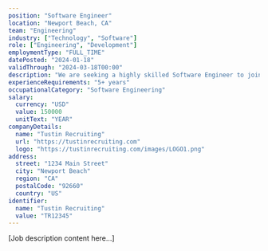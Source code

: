 ```yaml
---
position: "Software Engineer"
location: "Newport Beach, CA"
team: "Engineering"
industry: ["Technology", "Software"]
role: ["Engineering", "Development"]
employmentType: "FULL_TIME"
datePosted: "2024-01-18"
validThrough: "2024-03-18T00:00"
description: "We are seeking a highly skilled Software Engineer to join our Engineering team..."
experienceRequirements: "5+ years"
occupationalCategory: "Software Engineering"
salary:
  currency: "USD"
  value: 150000
  unitText: "YEAR"
companyDetails:
  name: "Tustin Recruiting"
  url: "https://tustinrecruiting.com"
  logo: "https://tustinrecruiting.com/images/LOGO1.png"
address:
  street: "1234 Main Street"
  city: "Newport Beach"
  region: "CA"
  postalCode: "92660"
  country: "US"
identifier:
  name: "Tustin Recruiting"
  value: "TR12345"
---
```


[Job description content here...]
